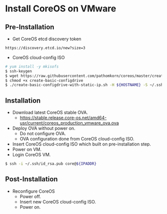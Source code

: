 # Install CoreOS on VMware

## Pre-Installation
* Get CoreOS etcd discovery token
```bash
https://discovery.etcd.io/new?size=3
```
* CoreOS cloud-config ISO
```bash
# yum install -y mkisofs
$ ssh-keygen
$ wget https://raw.githubusercontent.com/pathomkorn/coreos/master/create-basic-configdrive-with-static-ip.sh
$ chmod +x create-basic-configdrive
$ ./create-basic-configdrive-with-static-ip.sh -H ${HOSTNAME} -S ~/.ssh/id_rsa.pub -t ${TOKEN} -1 ens192 -2 ${IPADDR}/${PREFIX} -3 ${GATEWAY} -4 ${DNSSERVER}
```

## Installation
* Download latest CoreOS stable OVA.
  * https://stable.release.core-os.net/amd64-usr/current/coreos_production_vmware_ova.ova
* Deploy OVA without power on.
  * Do not configure OVA.
  * OVA configuration done from CoreOS cloud-config ISO.
* Insert CoreOS cloud-config ISO which built on pre-installation step.
* Power on VM.
* Login CoreOS VM.

```bash
$ ssh -i ~/.ssh/id_rsa.pub core@${IPADDR}
```

## Post-Installation
* Reconfigure CoreOS
  * Power off.
  * Insert new CoreOS cloud-config ISO.
  * Power on.
